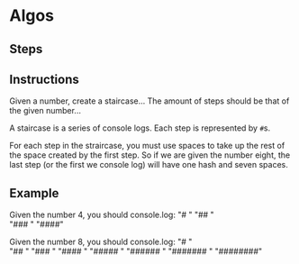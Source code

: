 # Algos

## Steps

## Instructions

Given a number, create a staircase... The amount of steps should be that of the given number...

A staircase is a series of console logs. Each step is represented by `#`s.

For each step in the straircase, you must use spaces to take up the rest of the space created by the first step. So if we are given the number eight, the last step (or the first we console log) will have one hash and seven spaces.

## Example

Given the number 4, you should console.log:
"#   "
"##  "  
"### "
"####"

Given the number 8, you should console.log:
"#       "  
"##      "
"###     "
"####    "
"#####   "
"######  "
"####### "
"########"